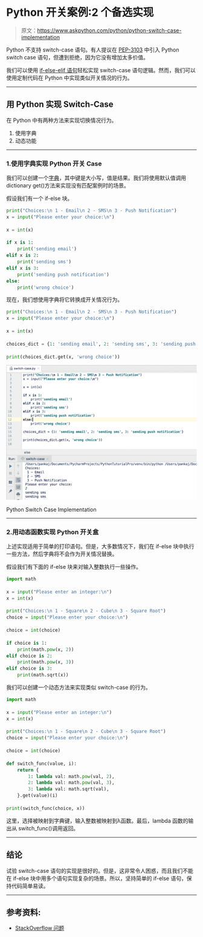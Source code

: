# Python 开关案例:2 个备选实现

> 原文：<https://www.askpython.com/python/python-switch-case-implementation>

Python 不支持 switch-case 语句。有人提议在 [PEP-3103](https://peps.python.org/pep-3103/) 中引入 Python switch case 语句，但遭到拒绝，因为它没有增加太多价值。

我们可以使用 [if-else-elif 语句](https://www.askpython.com/python/python-if-else-elif-statement)轻松实现 switch-case 语句逻辑。然而，我们可以使用定制代码在 Python 中实现类似开关情况的行为。

* * *

## 用 Python 实现 Switch-Case

在 Python 中有两种方法来实现切换情况行为。

1.  使用字典
2.  动态功能

* * *

### 1.使用字典实现 Python 开关 Case

我们可以创建一个[字典](https://www.askpython.com/python/dictionary/python-dictionary-dict-tutorial)，其中键是大小写，值是结果。我们将使用默认值调用 dictionary get()方法来实现没有匹配案例时的场景。

假设我们有一个 if-else 块。

```py
print("Choices:\n 1 - Email\n 2 - SMS\n 3 - Push Notification")
x = input("Please enter your choice:\n")

x = int(x)

if x is 1:
    print('sending email')
elif x is 2:
    print('sending sms')
elif x is 3:
    print('sending push notification')
else:
    print('wrong choice')

```

现在，我们想使用字典将它转换成开关情况行为。

```py
print("Choices:\n 1 - Email\n 2 - SMS\n 3 - Push Notification")
x = input("Please enter your choice:\n")

x = int(x)

choices_dict = {1: 'sending email', 2: 'sending sms', 3: 'sending push notification'}

print(choices_dict.get(x, 'wrong choice'))

```

![Python Switch Case Implementation](img/6ce12d87b688c37cec438010ae126b66.png)

Python Switch Case Implementation

* * *

### 2.用动态函数实现 Python 开关盒

上述实现适用于简单的打印语句。但是，大多数情况下，我们在 if-else 块中执行一些方法，然后字典将不会作为开关情况替换。

假设我们有下面的 if-else 块来对输入整数执行一些操作。

```py
import math

x = input("Please enter an integer:\n")
x = int(x)

print("Choices:\n 1 - Square\n 2 - Cube\n 3 - Square Root")
choice = input("Please enter your choice:\n")

choice = int(choice)

if choice is 1:
    print(math.pow(x, 2))
elif choice is 2:
    print(math.pow(x, 3))
elif choice is 3:
    print(math.sqrt(x))

```

我们可以创建一个动态方法来实现类似 switch-case 的行为。

```py
import math

x = input("Please enter an integer:\n")
x = int(x)

print("Choices:\n 1 - Square\n 2 - Cube\n 3 - Square Root")
choice = input("Please enter your choice:\n")

choice = int(choice)

def switch_func(value, i):
    return {
        1: lambda val: math.pow(val, 2),
        2: lambda val: math.pow(val, 3),
        3: lambda val: math.sqrt(val),
    }.get(value)(i)

print(switch_func(choice, x))

```

这里，选择被映射到字典键，输入整数被映射到λ函数。最后，lambda 函数的输出从 switch_func()调用返回。

* * *

## 结论

试验 switch-case 语句的实现是很好的。但是，这非常令人困惑，而且我们不能在 if-else 块中用多个语句实现复杂的场景。所以，坚持简单的 if-else 语句，保持代码简单易读。

* * *

## 参考资料:

*   [StackOverflow 问题](https://stackoverflow.com/questions/60208/replacements-for-switch-statement-in-python)